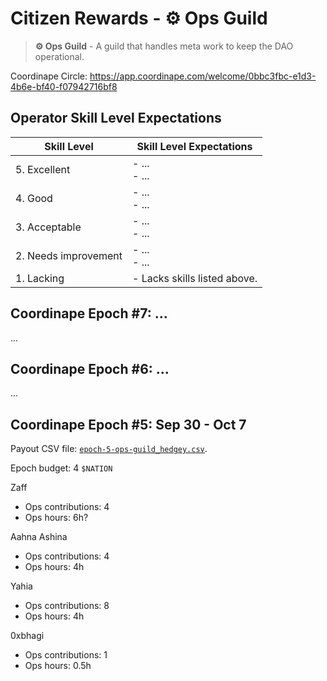 # Citizen Rewards - ⚙️ Ops Guild

> **⚙️ Ops Guild** - A guild that handles meta work to keep the DAO operational.

Coordinape Circle: https://app.coordinape.com/welcome/0bbc3fbc-e1d3-4b6e-bf40-f07942716bf8

## Operator Skill Level Expectations

| Skill Level          	| Skill Level Expectations     	|
|----------------------	|------------------------------	|
| 5. Excellent         	| - ...<br>- ...               	|
| 4. Good              	| - ...<br>- ...               	|
| 3. Acceptable        	| - ...<br>- ...               	|
| 2. Needs improvement 	| - ...<br>- ...               	|
| 1. Lacking           	| - Lacks skills listed above. 	|

## Coordinape Epoch #7: ...

...

## Coordinape Epoch #6: ...

...

## Coordinape Epoch #5: Sep 30 - Oct 7

Payout CSV file: [`epoch-5-ops-guild_hedgey.csv`](epoch-5-ops-guild_hedgey.csv).

Epoch budget: 4 `$NATION`

Zaff
- Ops contributions: 4
- Ops hours: 6h?

Aahna Ashina
- Ops contributions: 4
- Ops hours: 4h

Yahia
- Ops contributions: 8
- Ops hours: 4h

0xbhagi
- Ops contributions: 1
- Ops hours: 0.5h
